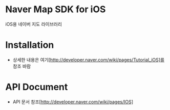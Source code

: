 # **Naver Map SDK for iOS**

iOS용 네이버 지도 라이브러리

Installation
==
- 상세한 내용은 여기[http://developer.naver.com/wiki/pages/Tutorial_iOS]를 참조 바람

API Document
==
- API 문서 참조[http://developer.naver.com/wiki/pages/IOS]